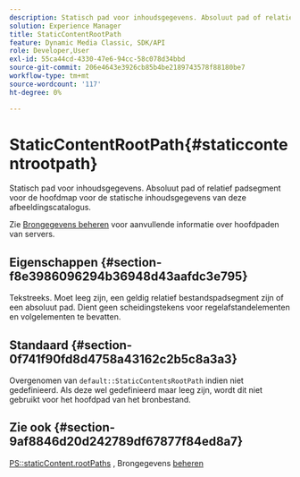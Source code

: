 ```yaml
---
description: Statisch pad voor inhoudsgegevens. Absoluut pad of relatief padsegment voor de hoofdmap voor de statische inhoudsgegevens van deze afbeeldingscatalogus.
solution: Experience Manager
title: StaticContentRootPath
feature: Dynamic Media Classic, SDK/API
role: Developer,User
exl-id: 55ca44cd-4330-47e6-94cc-58c078d34bbd
source-git-commit: 206e4643e3926cb85b4be2189743578f88180be7
workflow-type: tm+mt
source-wordcount: '117'
ht-degree: 0%

---
```


# StaticContentRootPath{#staticcontentrootpath}

Statisch pad voor inhoudsgegevens. Absoluut pad of relatief padsegment voor de hoofdmap voor de statische inhoudsgegevens van deze afbeeldingscatalogus.

Zie [Brongegevens beheren](../../../../../is-api/image-serving-api-ref/c-configuration-and-administration/c-configuration-and-administration.md#concept-1ec4d9f0e58a430cae045761f1ff9173) voor aanvullende informatie over hoofdpaden van servers.

## Eigenschappen {#section-f8e3986096294b36948d43aafdc3e795}

Tekstreeks. Moet leeg zijn, een geldig relatief bestandspadsegment zijn of een absoluut pad. Dient geen scheidingstekens voor regelafstandelementen en volgelementen te bevatten.

## Standaard {#section-0f741f90fd8d4758a43162c2b5c8a3a3}

Overgenomen van `default::StaticContentsRootPath` indien niet gedefinieerd. Als deze wel gedefinieerd maar leeg zijn, wordt dit niet gebruikt voor het hoofdpad van het bronbestand.

## Zie ook {#section-9af8846d20d242789df67877f84ed8a7}

[PS::staticContent.rootPaths](../../../../../is-api/image-catalog/image-serving-api-ref/c-image-catalog-reference/c-attributes-reference/r-staticcontentrootpath.md#reference-a2b5368d078349828d282357681bb2a5) , Brongegevens   [beheren](../../../../../is-api/image-serving-api-ref/c-configuration-and-administration/c-configuration-and-administration.md#concept-1ec4d9f0e58a430cae045761f1ff9173)

